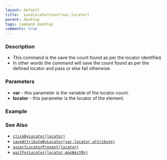 ```yaml
---
layout: default
title:  saveLocatorCount(var,locator)
parent: desktop
tags: command desktop
comments: true
---
```


### Description

- This command is the save the count found as per the locator identified.
- In other words the command will save the count found as per the defined locator and pass or else fail otherwise.

### Parameters

- **var** - this parameter is the variable of the locator count.
- **locator** - this parameter is the locator of the element.

### Example

### See Also

-  [`clickByLocator(locator)`](clickByLocator(locator))
- [`saveAttributeByLocator(var,locator,attribute)`](saveAttributeByLocator(var,locator,attribute))
- [`assertLocatorPresent(locator)`](assertLocatorPresent(locator))
- [`waitForLocator(locator,maxWaitMs)`](waitForLocator(locator,maxWaitMs))